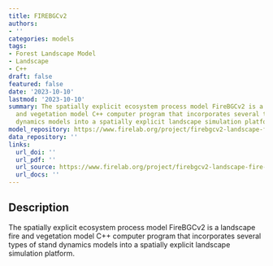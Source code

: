 ```yaml
---
title: FIREBGCv2
authors:
- ''
categories: models
tags:
- Forest Landscape Model
- Landscape
- C++
draft: false
featured: false
date: '2023-10-10'
lastmod: '2023-10-10'
summary: The spatially explicit ecosystem process model FireBGCv2 is a landscape fire
  and vegetation model C++ computer program that incorporates several types of stand
  dynamics models into a spatially explicit landscape simulation platform.
model_repository: https://www.firelab.org/project/firebgcv2-landscape-fire-model
data_repository: ''
links:
  url_doi: ''
  url_pdf: ''
  url_source: https://www.firelab.org/project/firebgcv2-landscape-fire-model
  url_docs: ''
---
```


## Description

The spatially explicit ecosystem process model FireBGCv2 is a landscape fire and vegetation model C++ computer program that incorporates several types of stand dynamics models into a spatially explicit landscape simulation platform.

